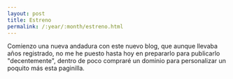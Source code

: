 ```yaml
---
layout: post
title: Estreno
permalink: /:year/:month/estreno.html
---
```


Comienzo una nueva andadura con este nuevo blog, que aunque llevaba años registrado, no me he puesto hasta hoy en prepararlo para publicarlo "decentemente", dentro de poco compraré un dominio para personalizar un poquito más esta paginilla.